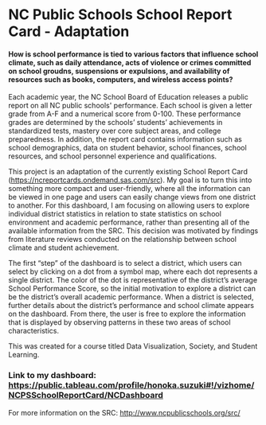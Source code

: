 # NC Public Schools School Report Card - Adaptation
#### How is school performance is tied to various factors that influence school climate, such as daily attendance, acts of violence or crimes committed on school groudns, suspensions or expulsions, and availability of resources such as books, computers, and wireless access points?

Each academic year, the NC School Board of Education releases a public report on all NC public schools' performance. Each school is given a letter grade from A-F and a numerical score from 0-100. These performance grades are determined by the schools’ students’ achievements in standardized tests, mastery over core subject areas, and college preparedness. In addition, the report card contains information such as school demographics, data on student behavior, school finances, school resources, and school personnel experience and qualifications.

This project is an adaptation of the currently existing School Report Card (https://ncreportcards.ondemand.sas.com/src). My goal is to turn this into something more compact and user-friendly, where all the information can be viewed in one page and users can easily change views from one district to another. For this dashboard, I am focusing on allowing users to explore individual district statistics in relation to state statistics on school environment and academic performance, rather than presenting all of the available information from the SRC. This decision was motivated by findings from literature reviews conducted on the relationship between school climate and student achievement. 

The first “step” of the dashboard is to select a district, which users can select by clicking on a dot from a symbol map, where each dot represents a single district. The color of the dot is representative of the district’s average School Performance Score, so the initial motivation to explore a district can be the district’s overall academic performance. When a district is selected, further details about the district’s performance and school climate appears on the dashboard. From there, the user is free to explore the information that is displayed by observing patterns in these two areas of school characteristics.

This was created for a course titled Data Visualization, Society, and Student Learning.

### Link to my dashboard: https://public.tableau.com/profile/honoka.suzuki#!/vizhome/NCPSSchoolReportCard/NCDashboard
For more information on the SRC: http://www.ncpublicschools.org/src/
